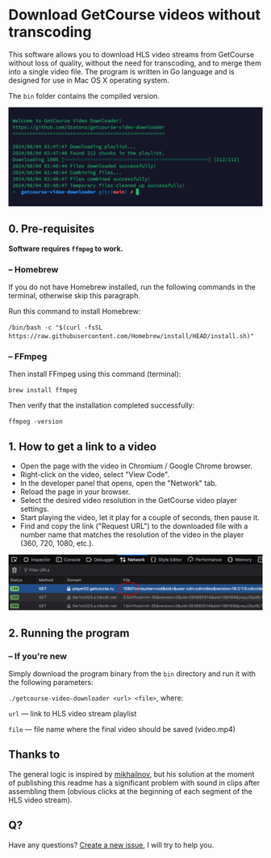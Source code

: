 # Download GetCourse videos without transcoding

This software allows you to download HLS video streams from GetCourse without loss of quality, without the need for transcoding, and to merge them into a single video file. The program is written in Go language and is designed for use in Mac OS X operating system.  

The `bin` folder contains the compiled version.

![](img/pic01.png)

## 0. Pre-requisites

**Software requires `ffmpeg` to work.**

### – Homebrew

If you do not have Homebrew installed, run the following commands in the terminal, otherwise skip this paragraph.

Run this command to install Homebrew:

`/bin/bash -c "$(curl -fsSL https://raw.githubusercontent.com/Homebrew/install/HEAD/install.sh)"`

### – FFmpeg

Then install FFmpeg using this command (terminal):

`brew install ffmpeg`

Then verify that the installation completed successfully:

`ffmpeg -version`

## 1. How to get a link to a video

* Open the page with the video in Chromium / Google Chrome browser.
* Right-click on the video, select "View Code".
* In the developer panel that opens, open the "Network" tab.
* Reload the page in your browser.
* Select the desired video resolution in the GetCourse video player settings.
* Start playing the video, let it play for a couple of seconds, then pause it.
* Find and copy the link ("Request URL") to the downloaded file with a number name that matches the resolution of the video in the player (360, 720, 1080, etc.).

![](img/pic02.png)

## 2. Running the program 

### – If you're new

Simply download the program binary from the `bin` directory and run it with the following parameters:

`./getcourse-video-downloader <url> <file>`, where:

`url` — link to HLS video stream playlist

`file` — file name where the final video should be saved (video.mp4)

## Thanks to

The general logic is inspired by [mikhailnov](https://github.com/mikhailnov/getcourse-video-downloader), but his solution at the moment of publishing this readme has a significant problem with sound in clips after assembling them (obvious clicks at the beginning of each segment of the HLS video stream).

## Q?

Have any questions? [Create a new issue](https://github.com/dzatona/getcourse-video-downloader/issues/new/choose), I will try to help you.